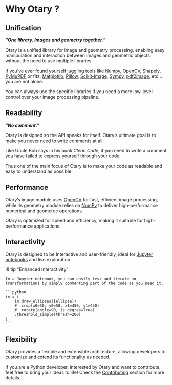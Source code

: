 # Why Otary ?

## Unification

**“*One library. Images and geometry together.*”**

Otary is a unified library for image and geometry processing, enabling easy manipulation and interaction between images and geometric objects without the need to use multiple libraries.

If you’ve ever found yourself juggling tools like [Numpy](https://numpy.org/), [OpenCV](https://opencv.org/),
[Shapely](https://shapely.readthedocs.io/), [PyMuPDF](https://pymupdf.readthedocs.io/) or fitz,
[Matplotlib](https://matplotlib.org/), [Pillow](https://pillow.readthedocs.io/),
[Scikit-Image](https://scikit-image.org/), [Sympy](https://sympy.org/), [pdf2image](https://pypi.org/project/pdf2image/), etc... you are not alone.

You can always use the specific libraries if you need a more low-level control over your image processing pipeline.

## Readability

**“*No comment.*”**

Otary is designed so the API speaks for itself. Otary’s ultimate goal is to make you never need to write comments at all.

Like Uncle Bob says in his book *Clean Code*, if you need to write a comment you have failed to express yourself through your code.

Thus one of the main focus of Otary is to make your code as readable and easy to understand as possible.

## Performance

Otary’s image module uses [OpenCV](https://opencv.org) for fast, efficient image processing, while its geometry module relies on [NumPy](https://numpy.org) to deliver high-performance numerical and geometric operations.

Otary is optimized for speed and efficiency, making it suitable for high-performance applications.

## Interactivity

Otary is designed to be Interactive and user-friendly, ideal for [Jupyter notebooks](https://jupyter.org) and live exploration.

!!! tip "Enhanced Interactivity"

    In a Jupyter notebook, you can easily test and iterate on transformations by simply commenting part of the code as you need it.

    ```python
    im = (
        im.draw_ellipses([ellipse])
        # .crop(x0=50, y0=50, x1=450, y1=450)
        # .rotate(angle=90, is_degree=True)
        .threshold_simple(thresh=200)
    )
    ```

## Flexibility

Otary provides a flexible and extensible architecture, allowing developers to customize and extend its functionality as needed.

If you are a Python developer, interested by Otary and want to contribute, feel free to bring your ideas to life! Check the [Contributing](about/contributing.md) section for more details.
